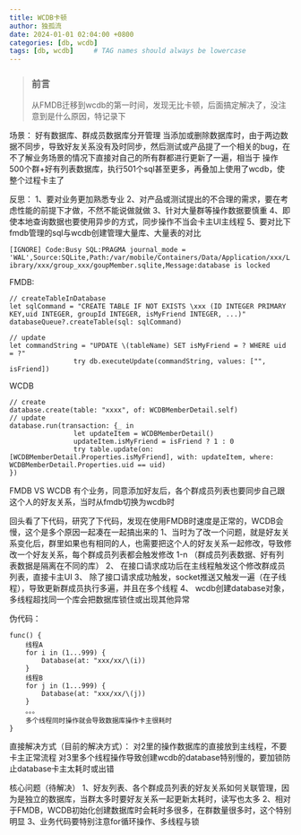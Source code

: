 ```yaml
---
title: WCDB卡顿
author: 独孤流
date: 2024-01-01 02:04:00 +0800
categories: [db, wcdb]
tags: [db, wcdb]     # TAG names should always be lowercase
---
```


> ### 前言
> 从FMDB迁移到wcdb的第一时间，发现无比卡顿，后面搞定解决了，没注意到是什么原因，特记录下

场景：
好有数据库、群成员数据库分开管理
当添加或删除数据库时，由于两边数据不同步，导致好友关系没有及时同步，然后测试或产品提了一个相关的bug，在不了解业务场景的情况下直接对自己的所有群都进行更新了一遍，相当于 操作500个群+好有列表数据库，执行501个sql甚至更多，再叠加上使用了wcdb，使整个过程卡主了

反思：
1、要对业务更加熟悉专业
2、对产品或测试提出的不合理的需求，要在考虑性能的前提下才做，不然不能说做就做
3、针对大量群等操作数据要慎重
4、即使本地查询数据也要使用异步的方式，同步操作不当会卡主UI主线程
5、要对比下fmdb管理的sql与wcdb创建管理大量库、大量表的对比

`[IGNORE] Code:Busy SQL:PRAGMA journal_mode = 'WAL',Source:SQLite,Path:/var/mobile/Containers/Data/Application/xxx/Library/xxx/group_xxx/goupMember.sqlite,Message:database is locked`

FMDB:
```
// createTableInDatabase
let sqlCommand = "CREATE TABLE IF NOT EXISTS \xxx (ID INTEGER PRIMARY KEY,uid INTEGER, groupId INTEGER, isMyFriend INTEGER, ...)"
databaseQueue?.createTable(sql: sqlCommand)

// update
let commandString = "UPDATE \(tableName) SET isMyFriend = ? WHERE uid = ?"
                try db.executeUpdate(commandString, values: ["", isFriend])
```

WCDB
```
// create
database.create(table: "xxxx", of: WCDBMemberDetail.self)
// update
database.run(transaction: {_ in
                let updateItem = WCDBMemberDetail()
                updateItem.isMyFriend = isFriend ? 1 : 0
                try table.update(on: [WCDBMemberDetail.Properties.isMyFriend], with: updateItem, where: WCDBMemberDetail.Properties.uid == uid)
})
```

FMDB VS WCDB
有个业务，同意添加好友后，各个群成员列表也要同步自己跟这个人的好友关系，当时从fmdb切换为wcdb时

回头看了下代码，研究了下代码，发现在使用FMDB时速度是正常的，WCDB会慢，这个是多个原因一起凑在一起搞出来的
1、当时为了改一个问题，就是好友关系变化后，群里如果也有相同的人，也需要把这个人的好友关系一起修改，导致修改一个好友关系，每个群成员列表都会触发修改 1-n （群成员列表数据、好有列表数据是隔离在不同的库）
2、 在接口请求成功后在主线程触发这个修改群成员列表，直接卡主UI
3、 除了接口请求成功触发，socket推送又触发一遍（在子线程），导致更新群成员执行多遍，并且在多个线程
4、 wcdb创建database对象，多线程超找同一个库会把数据库锁住或出现其他异常

伪代码：
```
func() {
    线程A
    for i in (1...999) {
        Database(at: "xxx/xx/\(i))
    }
    线程B
    for j in (1...999) {
        Database(at: "xxx/xx/\(j))
    }
    。。。
    多个线程同时操作就会导致数据库操作卡主很耗时
}
```

直接解决方式（目前的解决方式）：
对2里的操作数据库的直接放到主线程，不要卡主正常流程
对3里多个线程操作导致创建wcdb的database特别慢的，要加锁防止database卡主太耗时或出错

核心问题（待解决）
1、好友列表、各个群成员列表的好友关系如何关联管理，因为是独立的数据库，当群太多时要好友关系一起更新太耗时，读写也太多
2、相对于FMDB，WCDB初始化创建数据库时会耗时多很多，在群数量很多时，这个特别明显
3、业务代码要特别注意for循环操作、多线程与锁